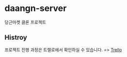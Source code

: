 # daangn-server

당근마켓 클론 프로젝트

## Histroy

프로젝트 진행 과정은 트렐로에서 확인하실 수 있습니다. => [Trello](https://trello.com/b/XGdPEru6/%EB%8B%B9%EA%B7%BC%EB%A7%88%EC%BC%93-%ED%81%B4%EB%A1%A0-%ED%94%84%EB%A1%9C%EC%A0%9D%ED%8A%B8)

